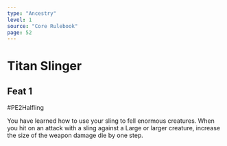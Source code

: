 ```yaml
---
type: "Ancestry"
level: 1
source: "Core Rulebook"
page: 52
---
```

# Titan Slinger
## Feat 1
#PE2Halfling

You have learned how to use your sling to fell enormous creatures. When you hit on an attack with a sling against a Large or larger creature, increase the size of the weapon damage die by one step.